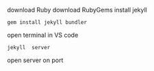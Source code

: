 

download Ruby
download RubyGems
install jekyll
```bach
gem install jekyll bundler
```
open terminal in VS code
```bach
jekyll  server
```

open server on port
